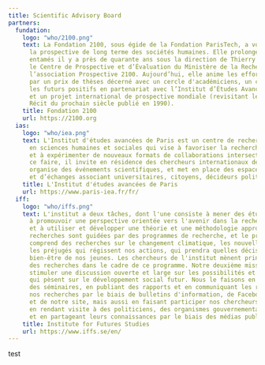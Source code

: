 ```yaml
---
title: Scientific Advisory Board
partners:
  fundation:
    logo: "who/2100.png"
    text: La Fondation 2100, sous égide de la Fondation ParisTech, a vocation à promouvoir
      la prospective de long terme des sociétés humaines. Elle prolonge les travaux
      entamés il y a près de quarante ans sous la direction de Thierry Gaudin par
      le Centre de Prospective et d’Évaluation du Ministère de la Recherche puis par
      l’association Prospective 2100. Aujourd’hui, elle anime les efforts de prospective
      par un prix de thèses décerné avec un cercle d'académiciens, un concours sur
      les futurs positifs en partenariat avec l’Institut d’Études Avancées de Paris,
      et un projet international de prospective mondiale (revisitant le rapport 2100,
      Récit du prochain siècle publié en 1990).
    title: Fondation 2100
    url: https://2100.org
  ias:
    logo: "who/iea.png"
    text: L'Institut d'études avancées de Paris est un centre de recherche indépendant
      en sciences humaines et sociales qui vise à favoriser la recherche interdisciplinaire
      et à expérimenter de nouveaux formats de collaborations intersectorielles. Pour
      ce faire, il invite en résidence des chercheurs internationaux de haut niveau,
      organise des événements scientifiques, et met en place des espaces de réflexion
      et d’échanges associant universitaires, citoyens, décideurs politiques et industriels.
    title: L'Institut d'études avancées de Paris
    url: https://www.paris-iea.fr/fr/
  iff:
    logo: "who/iffs.png"
    text: L'institut a deux tâches, dont l'une consiste à mener des études prospectives,
      à promouvoir une perspective orientée vers l'avenir dans la recherche suédoise,
      et à utiliser et développer une théorie et une méthodologie appropriées. Nos
      recherches sont guidées par des programmes de recherche, et le programme actuel
      comprend des recherches sur le changement climatique, les nouvelles technologies,
      les préjugés qui régissent nos actions, qui prendra quelles décisions, et le
      bien-être de nos jeunes. Les chercheurs de l'institut mènent principalement
      des recherches dans le cadre de ce programme. Notre deuxième mission est de
      stimuler une discussion ouverte et large sur les possibilités et les menaces
      qui pèsent sur le développement social futur. Nous le faisons en organisant
      des séminaires, en publiant des rapports et en communiquant les résultats de
      nos recherches par le biais de bulletins d'information, de Facebook, de Twitter
      et de notre site, mais aussi en faisant participer nos chercheurs à des débats,
      en rendant visite à des politiciens, des organismes gouvernementaux et des entreprises,
      et en partageant leurs connaissances par le biais des médias publics.
    title: Institute for Futures Studies
    url: https://www.iffs.se/en/
---
```


test